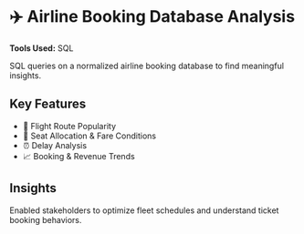 # ✈️ Airline Booking Database Analysis
**Tools Used:** SQL

SQL queries on a normalized airline booking database to find meaningful insights.

## Key Features
- 🛫 Flight Route Popularity
- 💺 Seat Allocation & Fare Conditions
- ⏰ Delay Analysis
- 📈 Booking & Revenue Trends

## Insights
Enabled stakeholders to optimize fleet schedules and understand ticket booking behaviors.
